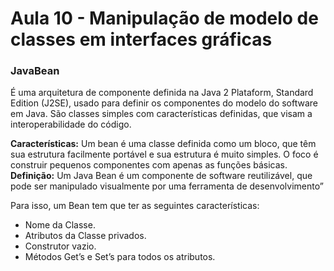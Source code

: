 # Aula 10 -  Manipulação de modelo de classes em interfaces gráficas 
  
### JavaBean 

É uma arquitetura de componente definida na Java 2 Plataform, Standard Edition (J2SE), usado para definir os componentes do modelo do software em Java. São classes simples com características definidas, que visam a interoperabilidade do código. 

**Características:** Um bean é uma classe definida como um bloco, que têm sua estrutura facilmente portável e sua estrutura é muito simples. O foco é construir pequenos componentes com apenas as funções básicas. 
**Definição:** Um Java Bean é um componente de software reutilizável, que pode ser manipulado visualmente por uma ferramenta de desenvolvimento” 
  

Para isso, um Bean tem que ter as seguintes características: 
- Nome da Classe. 
- Atributos da Classe privados. 
- Construtor vazio. 
- Métodos Get’s e Set’s para todos os atributos. 

 

